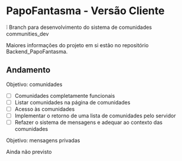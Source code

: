 # PapoFantasma - Versão Cliente

❕ Branch para desenvolvimento do sistema de comunidades communities_dev

Maiores informações do projeto em si estão no repositório Backend_PapoFantasma.

## Andamento

Objetivo: comunidades

- [ ] Comunidades completamente funcionais
- [ ] Listar comunidades na página de comunidades
- [ ] Acesso às comunidades
- [ ] Implementar o retorno de uma lista de comunidades pelo servidor
- [ ] Refazer o sistema de mensagens e adequar ao contexto das comunidades

Objetivo: mensagens privadas

Ainda não previsto
